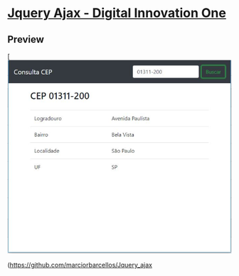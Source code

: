 # [Jquery Ajax - Digital Innovation One](https://github.com/marciorbarcellos/Jquery_ajax)



## Preview

[![Jquery ajax Preview](https://github.com/marciorbarcellos/Jquery_ajax/blob/master/CEP.jpg)


(https://github.com/marciorbarcellos/Jquery_ajax

